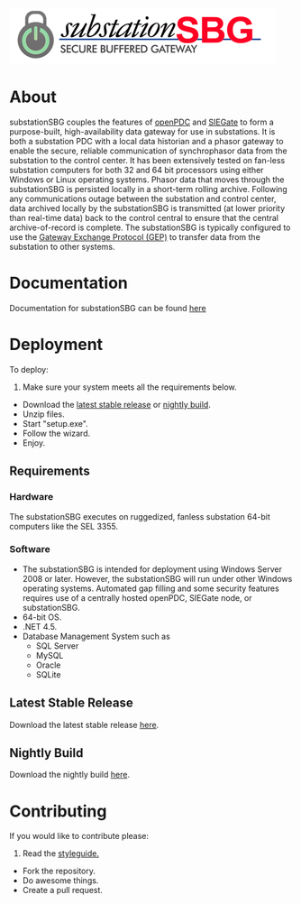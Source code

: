 ![substationSBG](https://raw.githubusercontent.com/GridProtectionAlliance/substationSBG/master/Source/Documentation/wiki/substationSBG_Logo.png)
# About
substationSBG couples the features of [openPDC](https://github.com/GridProtectionAlliance/openPDC) and [SIEGate](https://github.com/GridProtectionAlliance/SIEGate) to form a purpose-built, high-availability data gateway for use in substations. It is both a substation PDC with a local data historian and a phasor gateway to enable the secure, reliable communication of synchrophasor data from the substation to the control center. It has been extensively tested on fan-less substation computers for both 32 and 64 bit processors using either Windows or Linux operating systems.
Phasor data that moves through the substationSBG is persisted locally in a short-term rolling archive. Following any communications outage between the substation and control center, data archived locally by the substationSBG is transmitted (at lower priority than real-time data) back to the control central to ensure that the central archive-of-record is complete. The substationSBG is typically configured to use the [Gateway Exchange Protocol (GEP)](http://www.gridprotectionalliance.org/docs/products/gsf/gep-overview.pdf) to transfer data from the substation to other systems.

# Documentation

Documentation for substationSBG can be found [here](https://github.com/GridProtectionAlliance/substationSBG/blob/master/Source/Documentation/wiki/Substation_Secure_Buffered_Gateway.md)

# Deployment
To deploy:

1. Make sure your system meets all the requirements below.
* Download the [latest stable release](#latest-stable-release) or [nightly build](#nightly-build).
* Unzip files.
* Start "setup.exe".
* Follow the wizard.
* Enjoy.

## Requirements
### Hardware
The substationSBG executes on ruggedized, fanless substation 64-bit computers like the SEL 3355.
### Software
* The substationSBG is intended for deployment using Windows Server 2008 or later. However, the substationSBG will run under other Windows operating systems. Automated gap filling and some security features requires use of a centrally hosted openPDC, SIEGate node, or substationSBG.
* 64-bit OS.
* .NET 4.5.
* Database Management System such as
  * SQL Server
  * MySQL
  * Oracle
  * SQLite

## Latest Stable Release
Download the latest stable release [here](http://substationsbg.codeplex.com/downloads/get/917087).

## Nightly Build
Download the nightly build [here](http://gridprotectionalliance.org/nightlybuilds/substationSBG/Beta/substationSBG.Installs.zip).

# Contributing
If you would like to contribute please:

1. Read the [styleguide.](https://www.gridprotectionalliance.org/docs/GPA_Coding_Guidelines_2011_03.pdf)
* Fork the repository.
* Do awesome things.
* Create a pull request.

